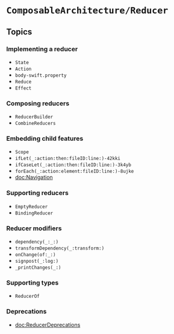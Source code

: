 # ``ComposableArchitecture/Reducer``

## Topics

### Implementing a reducer

- ``State``
- ``Action``
- ``body-swift.property``
- ``Reduce``
- ``Effect``

### Composing reducers

- ``ReducerBuilder``
- ``CombineReducers``

### Embedding child features

- ``Scope``
- ``ifLet(_:action:then:fileID:line:)-42kki``
- ``ifCaseLet(_:action:then:fileID:line:)-3k4yb``
- ``forEach(_:action:element:fileID:line:)-8ujke``
- <doc:Navigation>

### Supporting reducers

- ``EmptyReducer``
- ``BindingReducer``

### Reducer modifiers

- ``dependency(_:_:)``
- ``transformDependency(_:transform:)``
- ``onChange(of:_:)``
- ``signpost(_:log:)``
- ``_printChanges(_:)``

### Supporting types

- ``ReducerOf``

### Deprecations

- <doc:ReducerDeprecations>
